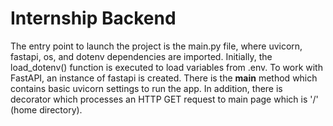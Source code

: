 # Internship Backend
The entry point to launch the project is the main.py file, where uvicorn, fastapi, os, and dotenv dependencies are imported.
Initially, the load_dotenv() function is executed to load variables from .env. To work with FastAPI, an instance of fastapi is created. There is the __main__ method which contains basic uvicorn settings to run the app. In addition, there is decorator which processes an HTTP GET request to main page which is '/' (home directory).  